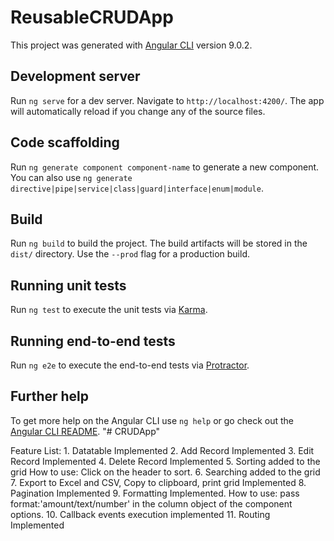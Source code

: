 # ReusableCRUDApp

This project was generated with [Angular CLI](https://github.com/angular/angular-cli) version 9.0.2.

## Development server

Run `ng serve` for a dev server. Navigate to `http://localhost:4200/`. The app will automatically reload if you change any of the source files.

## Code scaffolding

Run `ng generate component component-name` to generate a new component. You can also use `ng generate directive|pipe|service|class|guard|interface|enum|module`.

## Build

Run `ng build` to build the project. The build artifacts will be stored in the `dist/` directory. Use the `--prod` flag for a production build.

## Running unit tests

Run `ng test` to execute the unit tests via [Karma](https://karma-runner.github.io).

## Running end-to-end tests

Run `ng e2e` to execute the end-to-end tests via [Protractor](http://www.protractortest.org/).

## Further help

To get more help on the Angular CLI use `ng help` or go check out the [Angular CLI README](https://github.com/angular/angular-cli/blob/master/README.md).
"# CRUDApp" 

Feature List:
      1. Datatable Implemented
      2. Add Record Implemented
      3. Edit Record Implemented
      4. Delete Record Implemented
      5. Sorting added to the grid
            How to use: Click on the header to sort.
      6. Searching added to the grid
      7. Export to Excel and CSV, Copy to clipboard, print grid Implemented
      8. Pagination Implemented
      9. Formatting Implemented.
            How to use: pass format:'amount/text/number' in the column object of the component options.
      10. Callback events execution implemented
      11. Routing Implemented

